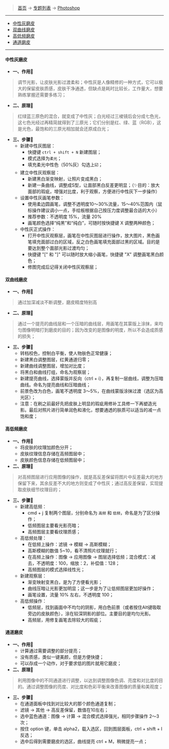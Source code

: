 >  [首页](../../README.md) -> [专题列表](../专题列表.md) -> [Photoshop](../Photoshop.md)

---

* [中性灰磨皮](#neutral-gray)
* [双曲线磨皮](#hyperbola)
* [高低频磨皮](#high-low-frequencies)
* [通道磨皮](#channel)


--- 

#### <span id="neutral-gray">中性灰磨皮</span>
* **一、作用🌟**
> 调节光影，让皮肤光影过渡柔和；中性灰是人像精修的一种方式，它可以极大的保留皮肤质感，皮肤干净通透，但缺点是耗时比较长，工作量大，想要熟练掌握还需要多练习；
* **二、原理🎨**
> 红绿蓝三原色的混合，就变成了中性灰；白光经过三棱镜后会分成七色光，这七色光经过再精简就得到了三原光；它们分别是红、绿、蓝（RGB），这是光色，最饱和的三原光相加就会还原成白光；
* **三、步骤🌈**
    + 新建中性灰图层：
        - 快捷键 `ctrl + shift + N` 新建图层；
        - 模式选择为`柔光`；
        - 填充柔光中性色（50%灰）勾选上☑️；
    + 建立中性灰观察层：
        - 新建黑白渐变映射，让照片变成黑白；
        - 新建一条曲线，调整成S型，让面部黑白反差更明显；（✨目的：放大面部的瑕疵，增强对比度，利于观察，方便进行中性灰下一步操作）
    + 设置中性灰画笔参数：
        - 使用柔边圆画笔，调整不透明度10～30%流量，15～40%范围内（鼠标操作建议调小一点，手绘板根据自己按压力度调整最合适的大小）
        - 推荐参数：不透明度 15%，流量 20%
        - 画笔颜色选择“纯黑”和“纯白”，可随时按快捷键 X 调整两种颜色；
    + 中性灰正式操作：
        - 打开中性灰观察层，画笔在中性灰图层进行操作，放大图片，黑色画笔填充面部过白的区域，反之白色画笔填充面部过黑的区域。目的是要达到整个面部光影过渡均匀；
        - 快捷键 "[" 和 "]" 可以随时放大缩小画笔，快捷键 "X" 调整画笔黑白颜色；
        - 修图完成后记得关闭中性灰观察层；


#### <span id="hyperbola">双曲线磨皮</span>
* **一、作用🌟**
> 通过加深减淡不断调整，磨皮精度特别高
* **二、原理🎨**
> 通过一个提亮的曲线层和一个压暗的曲线层，用画笔在其蒙版上涂抹，来均匀图像明暗打到磨皮的目的；因为改变的是图像的明度，所以不会造成质感的损失；
* **三、步骤🌈**
    + 转档校色，控制白平衡，使人物肤色正常健康；
    + 新建黑白调整图层，红黄通道归零；
    + 新建曲线调整图层，增加对比度；
    + 将黑白和曲线打组，命名为观察层；
    + 新建提亮曲线，选择蒙版并反向（ctrl + i），再复制一层曲线，调整为压暗曲线。命名为提亮曲线和压暗曲线；
    + 前景色改为白色，画笔不透明度 3～5%，在曲线蒙版涂抹过渡（选区为高光区）；
    + 注意：在刷之前最好先把皮肤上明显的瑕疵用修补工具修一下再塑造光影。最后对照片进行简单润色和液化，想要通透的肤质可以适当的减一点饱和度；

#### <span id="high-low-frequencies">高低频磨皮</span>
* **一、作用🌟**
    + 将皮肤的纹理加颜色分开；
    + 皮肤纹理信息存储在高频图层中；
    + 皮肤颜色信息存储在低频图层中；
* **二、原理🎨**
> 对高频图层进行应用图像的操作，就是高反差保留将图片中反差最大的地方保留下来，其余反差不大的地方则变成了中性灰；通过高反差保留，实现提取皮肤细节纹理目的；
* **三、步骤🌈**
    + 新建高低频：
        - cmd + j 复制两个图层，分别命名为 `高频` 和 `低频`，命名是为了区分操作；
        - 低频图层主要看光影亮暗；
        - 高频图层主要看纹理质感；
    + 高低频处理：
        - 在低频上操作：滤镜 -> 模糊 -> 高斯模糊；
        - 高斯模糊的数值 5~10，看不清照片纹理就行；
        - 在高频上操作：图像 -> 应用图像 -> 图层选择低频；混合模式：减去，不透明度：100，缩放：2，补偿值：128；
        - 高频图层的模式选择线性光；
    + 新建观察层：
        - 渐变映射变黑白，是为了方便看光影；
        - 曲线压暗让光影更加明显；这一步是为了让低频图层更加好操作；
        - 画笔设置，流量 10% 左右，不透明度 100；
    + 高低频操作：
        - 低频层，找到画面中不均匀的阴影，用白色前景️（或者按住Alt键吸取旁边的皮肤颜色），涂在较深阴影的部位。主要目的是均匀光影。
        - 高频层，用修复画笔去除较大的瑕疵；

#### <span id="channel">通道磨皮</span>
* **一、作用🌟**
    + 计算通过需要调整的部分提亮；
    + 没有质感，类似一键美颜，但是方便快捷；
    + 可以存成一个动作，对于要求低的图片就用它磨皮；
* **二、原理🎨**
> 利用图像中的不同通道进行调整，以达到调整图像色调、亮度和对比度的目的。通过调整图像的亮度、对比度和色彩平衡来改善图像的质量和美观度；
* **三、步骤🌈**
    + 在通道面板中找到对比较大的那个颜色通道复制；
    + 滤镜 -> 其他 -> 高反差保留，数值在10左右；
    + 选中蓝色通道：图像 -> 计算 -> 混合模式选择强光，相同步骤操作 2～3 次；
    + 按住 option 键，单击 alpha2，载入选区，回到图层面板，ctrl + shift + I 反选；
    + 选中后得到需要磨皮的选区，曲线提亮 ctrl + M，稍微提亮一点；
